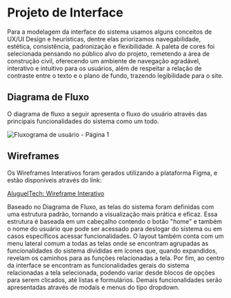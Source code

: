 
# Projeto de Interface

Para a modelagem da interface do sistema usamos alguns conceitos de UX/UI Design e heurísticas, dentre elas priorizamos navegabilidade, estética, consistência, padronização e flexibilidade. A paleta de cores foi selecionada pensando no público alvo do projeto, remetendo a área de construção civil, oferecendo um ambiente de navegação agradável, interativo e intuitivo para os usuários, além de respeitar a relação de contraste entre o texto e o plano de fundo, trazendo legibilidade para o site.

## Diagrama de Fluxo

O diagrama de fluxo a seguir apresenta o fluxo do usuário através das principais funcionalidades do sistema como um todo.


![Fluxograma de usuário - Página 1](https://github.com/ICEI-PUC-Minas-PMV-ADS/pmv-ads-2023-2-e2-proj-int-t2-alugueltch-ferramentas/assets/117364316/6424dcda-9ee7-4a15-b1f8-fbe1797db79a)



## Wireframes

Os Wireframes Interativos foram gerados utilizando a plataforma Figma, e estão disponíveis através do link: 

[AluguelTech: Wireframe Interativo](https://www.figma.com/proto/KfJI8jaowKWYqZcXFmazX3/AluguelTech?page-id=0%3A1&type=design&node-id=1-4&viewport=556%2C199%2C0.05&t=Du5OwLS2n1uiTE6T-1&scaling=min-zoom&starting-point-node-id=1%3A4&show-proto-sidebar=1&mode=design)

Baseado no Diagrama de Fluxo, as telas do sistema foram definidas com uma estrutura padrão, tornando a visualização mais prática e eficaz. Essa estrutura é baseada em um cabeçalho contendo o botão "home" e também o nome do usuário que pode ser acessado para deslogar do sistema ou em casos específicos acessar funcionalidades. O layout também conta com um menu lateral comum a todas as telas onde se encontram agrupadas as funcionalidades do sistema divididas em ícones que, quando expandidos, revelam os caminhos para as funções relacionadas a tela. Por fim, ao centro da interface se encontram as funcionalidades gerais do sistema relacionadas a tela selecionada, podendo variar desde blocos de opções para serem clicados, até listas e formulários. Demais funcionalidades serão apresentadas através de modais e menus do tipo dropdown.


